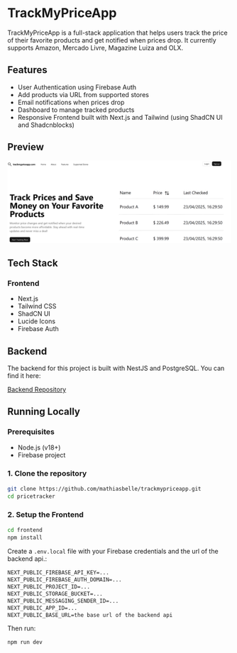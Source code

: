 # TrackMyPriceApp

TrackMyPriceApp is a full-stack application that helps users track the price of their favorite products and get notified when prices drop. It currently supports Amazon, Mercado Livre, Magazine Luiza and OLX.

## Features

-   User Authentication using Firebase Auth
-   Add products via URL from supported stores
-   Email notifications when prices drop
-   Dashboard to manage tracked products
-   Responsive Frontend built with Next.js and Tailwind (using ShadCN UI and Shadcnblocks)

## Preview

![Screenshot of the products dashboard](docs/preview.png)

## Tech Stack

### Frontend

-   Next.js
-   Tailwind CSS
-   ShadCN UI
-   Lucide Icons
-   Firebase Auth

## Backend

The backend for this project is built with NestJS and PostgreSQL. You can find it here:

[Backend Repository](https://github.com/mathiasbelle/trackmypriceapi)

## Running Locally

### Prerequisites

-   Node.js (v18+)
-   Firebase project

### 1. Clone the repository

```bash
git clone https://github.com/mathiasbelle/trackmypriceapp.git
cd pricetracker
```

### 2. Setup the Frontend

```bash
cd frontend
npm install
```

Create a `.env.local` file with your Firebase credentials and the url of the backend api.:

```env
NEXT_PUBLIC_FIREBASE_API_KEY=...
NEXT_PUBLIC_FIREBASE_AUTH_DOMAIN=...
NEXT_PUBLIC_PROJECT_ID=...
NEXT_PUBLIC_STORAGE_BUCKET=...
NEXT_PUBLIC_MESSAGING_SENDER_ID=...
NEXT_PUBLIC_APP_ID=...
NEXT_PUBLIC_BASE_URL=the base url of the backend api
```

Then run:

```bash
npm run dev
```
